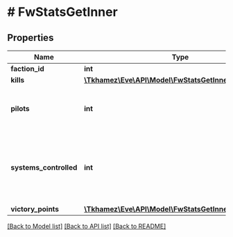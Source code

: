 # # FwStatsGetInner

## Properties

Name | Type | Description | Notes
------------ | ------------- | ------------- | -------------
**faction_id** | **int** |  |
**kills** | [**\Tkhamez\Eve\API\Model\FwStatsGetInnerKills**](FwStatsGetInnerKills.md) |  |
**pilots** | **int** | How many pilots fight for the given faction |
**systems_controlled** | **int** | The number of solar systems controlled by the given faction |
**victory_points** | [**\Tkhamez\Eve\API\Model\FwStatsGetInnerVictoryPoints**](FwStatsGetInnerVictoryPoints.md) |  |

[[Back to Model list]](../../README.md#models) [[Back to API list]](../../README.md#endpoints) [[Back to README]](../../README.md)
